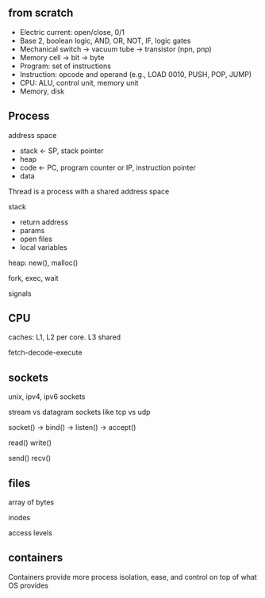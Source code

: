 

## from scratch 
- Electric current: open/close, 0/1
- Base 2, boolean logic, AND, OR, NOT, IF, logic gates
- Mechanical switch → vacuum tube → transistor (npn, pnp)
- Memory cell → bit → byte
- Program: set of instructions
- Instruction: opcode and operand (e.g., LOAD 0010, PUSH, POP, JUMP)
- CPU: ALU, control unit, memory unit
- Memory, disk

## Process

address space 
- stack <- SP, stack pointer 
- heap
- code <- PC, program counter or IP, instruction pointer
- data

Thread is a process with a shared address space 

stack 
- return address
- params
- open files
- local variables

heap: new(), malloc()  

fork, exec, wait 

signals 


## CPU

caches: L1, L2 per core. L3 shared 

fetch-decode-execute

## sockets 

unix, ipv4, ipv6 sockets 

stream vs datagram sockets like tcp vs udp 

socket() -> bind() -> listen() -> accept()

read() write()  

send() recv()

## files 

array of bytes 

inodes 

access levels 


## containers 

Containers provide more process isolation, ease, and control on top of what OS provides  



